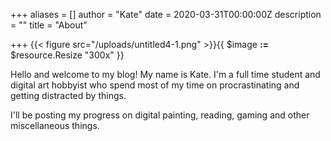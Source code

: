 +++
aliases = []
author = "Kate"
date = 2020-03-31T00:00:00Z
description = ""
title = "About"

+++
{{< figure src="/uploads/untitled4-1.png" >}}{{ $image **:=** $resource.Resize "300x" }}

Hello and welcome to my blog! My name is Kate. I'm a full time student and digital art hobbyist who spend most of my time on procrastinating and getting distracted by things.

I'll be posting my progress on digital painting, reading, gaming and other miscellaneous things.